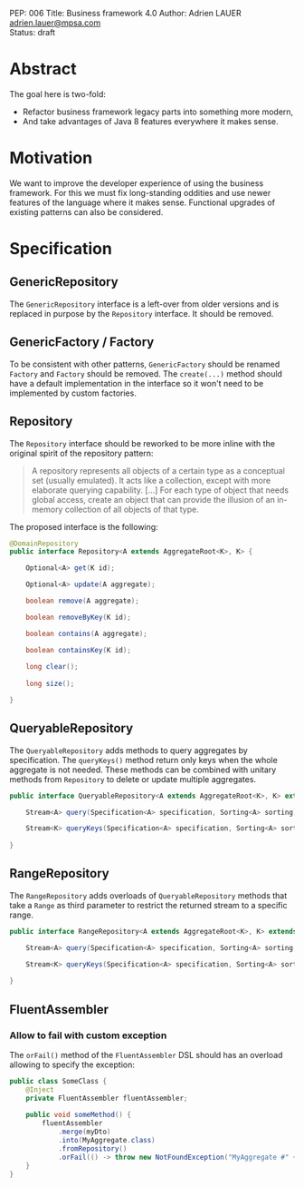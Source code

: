 PEP: 006
Title: Business framework 4.0
Author: Adrien LAUER <adrien.lauer@mpsa.com>  
Status: draft  

# Abstract

The goal here is two-fold:
* Refactor business framework legacy parts into something more modern,
* And take advantages of Java 8 features everywhere it makes sense.

# Motivation

We want to improve the developer experience of using the business framework. For this we must fix long-standing oddities and use newer features of the language where it makes sense. Functional upgrades of existing patterns can also be considered.

# Specification

## GenericRepository

The `GenericRepository` interface is a left-over from older versions and is replaced in purpose by the `Repository` interface. 
It should be removed.

## GenericFactory / Factory

To be consistent with other patterns, `GenericFactory` should be renamed `Factory` and `Factory` should be removed. The `create(...)` method should have a default implementation in the interface so it won't need to be implemented by custom factories.

## Repository

The `Repository` interface should be reworked to be more inline with the original spirit of the repository pattern:

> A repository represents all objects of a certain type as a conceptual set (usually emulated). It acts like a collection, except with more elaborate querying capability. […] For each type of object that needs global access, create an object that can provide the illusion of an in-memory collection of all objects of that type.

The proposed interface is the following:

```java
@DomainRepository
public interface Repository<A extends AggregateRoot<K>, K> {

    Optional<A> get(K id);

    Optional<A> update(A aggregate);

    boolean remove(A aggregate);

    boolean removeByKey(K id);

    boolean contains(A aggregate);

    boolean containsKey(K id);    
    
    long clear();
    
    long size();

}
```

## QueryableRepository

The `QueryableRepository` adds methods to query aggregates by specification. The `queryKeys()` method return only keys when the whole aggregate is not needed. These methods can be combined with unitary methods from `Repository` to delete or update multiple aggregates. 

```java
public interface QueryableRepository<A extends AggregateRoot<K>, K> extends Repository<A, K> {

    Stream<A> query(Specification<A> specification, Sorting<A> sorting);

    Stream<K> queryKeys(Specification<A> specification, Sorting<A> sorting);
    
}
```

## RangeRepository

The `RangeRepository` adds overloads of `QueryableRepository` methods that take a `Range` as third parameter to restrict the returned stream to a specific range.

```java
public interface RangeRepository<A extends AggregateRoot<K>, K> extends QueryableRepository<A, K> {

    Stream<A> query(Specification<A> specification, Sorting<A> sorting, Range range);

    Stream<K> queryKeys(Specification<A> specification, Sorting<A> sorting, Range range);
    
}
```

## FluentAssembler

### Allow to fail with custom exception

The `orFail()` method of the `FluentAssembler` DSL should has an overload allowing to specify the exception:

```java
public class SomeClass {
    @Inject
    private FluentAssembler fluentAssembler;
    
    public void someMethod() {
        fluentAssembler
            .merge(myDto)
            .into(MyAggregate.class)
            .fromRepository()
            .orFail(() -> throw new NotFoundException("MyAggregate #" + myDto.getId() + " not found");
    }
}
```
